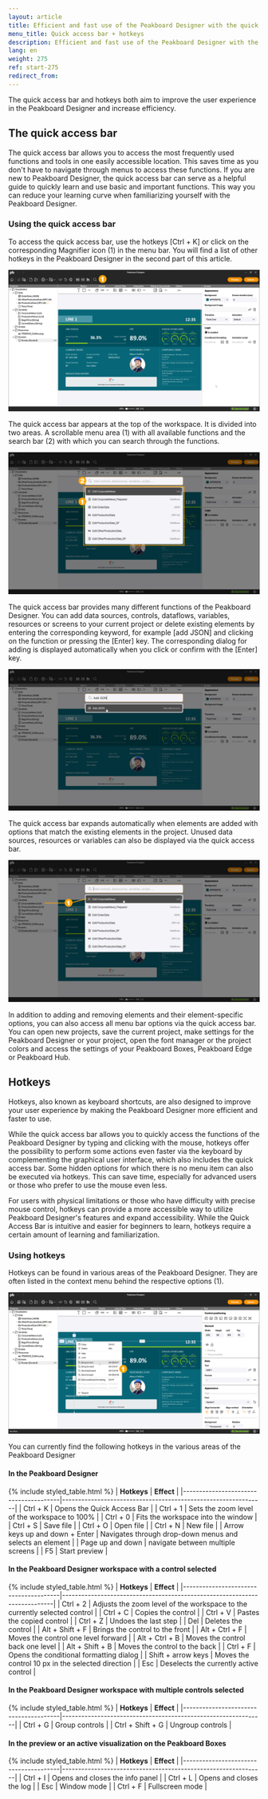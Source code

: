 ```yaml
---
layout: article
title: Efficient and fast use of the Peakboard Designer with the quick access bar and hotkeys
menu_title: Quick access bar + hotkeys
description: Efficient and fast use of the Peakboard Designer with the quick access bar and hotkeys
lang: en
weight: 275
ref: start-275
redirect_from:
---
```


The quick access bar and hotkeys both aim to improve the user experience in the Peakboard Designer and increase efficiency.

## The quick access bar

The quick access bar allows you to access the most frequently used functions and tools in one easily accessible location. This saves time as you don't have to navigate through menus to access these functions.
If you are new to Peakboard Designer, the quick access bar can serve as a helpful guide to quickly learn and use basic and important functions. This way you can reduce your learning curve when familiarizing yourself with the Peakboard Designer.

### Using the quick access bar

To access the quick access bar, use the hotkeys [Ctrl + K] or click on the corresponding Magnifier icon (1) in the menu bar. You will find a list of other hotkeys in the Peakboard Designer in the second part of this article.

![Open quick access bar](/assets/images/get_started/en_quick-access-01.png)

The quick access bar appears at the top of the workspace. It is divided into two areas. A scrollable menu area (1) with all available functions and the search bar (2) with which you can search through the functions.

![Quick access bar](/assets/images/get_started/en_quick-access-02.png)

The quick access bar provides many different functions of the Peakboard Designer.
You can add data sources, controls, dataflows, variables, resources or screens to your current project or delete existing elements by entering the corresponding keyword, for example [add JSON] and clicking on the function or pressing the [Enter] key. The corresponding dialog for adding is displayed automatically when you click or confirm with the [Enter] key.

![Add data source](/assets/images/get_started/en_quick-access-03.png)

The quick access bar expands automatically when elements are added with options that match the existing elements in the project. Unused data sources, resources or variables can also be displayed via the quick access bar.

![Element-specific options](/assets/images/get_started/en_quick-access-04.png)

In addition to adding and removing elements and their element-specific options, you can also access all menu bar options via the quick access bar. You can open new projects, save the current project, make settings for the Peakboard Designer or your project, open the font manager or the project colors and access the settings of your Peakboard Boxes, Peakboard Edge or Peakboard Hub.

## Hotkeys

Hotkeys, also known as keyboard shortcuts, are also designed to improve your user experience by making the Peakboard Designer more efficient and faster to use.

While the quick access bar allows you to quickly access the functions of the Peakboard Designer by typing and clicking with the mouse, hotkeys offer the possibility to perform some actions even faster via the keyboard by complementing the graphical user interface, which also includes the quick access bar. Some hidden options for which there is no menu item can also be executed via hotkeys. This can save time, especially for advanced users or those who prefer to use the mouse even less.

For users with physical limitations or those who have difficulty with precise mouse control, hotkeys can provide a more accessible way to utilize Peakboard Designer's features and expand accessibility.
While the Quick Access Bar is intuitive and easier for beginners to learn, hotkeys require a certain amount of learning and familiarization.

### Using hotkeys

Hotkeys can be found in various areas of the Peakboard Designer. They are often listed in the context menu behind the respective options (1).

![Hotkeys](/assets/images/get_started/en_hotkeys-01.png)

You can currently find the following hotkeys in the various areas of the Peakboard Designer

#### In the Peakboard Designer

{% include styled_table.html %}
| **Hotkeys**                           | **Effect**                                                    |
|---------------------------------------|---------------------------------------------------------------|
| Ctrl + K                              | Opens the Quick Access Bar                                    |
| Ctrl + 1                              | Sets the zoom level of the workspace to 100%                  |
| Ctrl + 0                              | Fits the workspace into the window                            |
| Ctrl + S                              | Save file                                                     |
| Ctrl + O                              | Open file                                                     |
| Ctrl + N                              | New file                                                      |
| Arrow keys up and down + Enter        | Navigates through drop-down menus and selects an element      |
| Page up and down                      | navigate between multiple screens                             |
| F5                                    | Start preview                                                 |

#### In the Peakboard Designer workspace with a control selected

{% include styled_table.html %}
| **Hotkeys**                           | **Effect**                                                                |
|---------------------------------------|---------------------------------------------------------------------------|
| Ctrl + 2                              | Adjusts the zoom level of the workspace to the currently selected control |
| Ctrl + C                              | Copies the control                                                        |
| Ctrl + V                              | Pastes the copied control                                                 |
| Ctrl + Z                              | Undoes the last step                                                      |
| Del                                   | Deletes the control                                                       |
| Alt + Shift + F                       | Brings the control to the front                                           |
| Alt + Ctrl + F                        | Moves the control one level forward                                       |
| Alt + Ctrl + B                        | Moves the control back one level                                          |
| Alt + Shift + B                       | Moves the control to the back                                             |
| Ctrl + F                              | Opens the conditional formatting dialog                                   |
| Shift + arrow keys                    | Moves the control 10 px in the selected direction                         |
| Esc                                   | Deselects the currently active control                                    |

#### In the Peakboard Designer workspace with multiple controls selected

{% include styled_table.html %}
| **Hotkeys**                           | **Effect**                                                    |
|---------------------------------------|---------------------------------------------------------------|
| Ctrl + G                              | Group controls                                                |
| Ctrl + Shift + G                      | Ungroup controls                                              |

#### In the preview or an active visualization on the Peakboard Boxes

{% include styled_table.html %}
| **Hotkeys**                           | **Effect**                                                    |
|---------------------------------------|---------------------------------------------------------------|
| Ctrl + I                              | Opens and closes the info panel                               |
| Ctrl + L                              | Opens and closes the log                                      |
| Esc                                   | Window mode                                                   |
| Ctrl + F                              | Fullscreen mode                                               |

